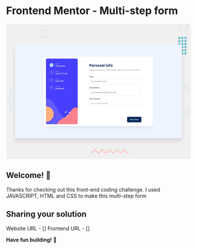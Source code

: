 # Frontend Mentor - Multi-step form

![Design preview for the Multi-step form coding challenge](./design/desktop-preview.jpg)

## Welcome! 👋

Thanks for checking out this front-end coding challenge.
I used JAVASCRIPT, HTML and CSS to make this multi-step form

## Sharing your solution

Website URL - []
Frontend URL - []


**Have fun building!** 🚀
